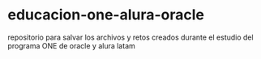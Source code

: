# educacion-one-alura-oracle
repositorio para salvar los archivos y retos creados durante el estudio del programa ONE de oracle y alura latam
